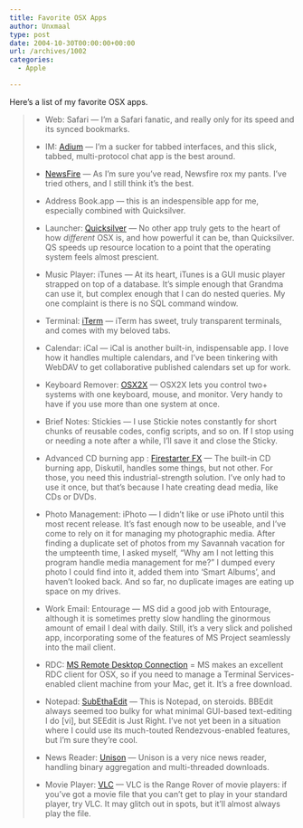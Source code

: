 ```yaml
---
title: Favorite OSX Apps
author: Unxmaal
type: post
date: 2004-10-30T00:00:00+00:00
url: /archives/1002
categories:
  - Apple

---
```

Here&#8217;s a list of my favorite OSX apps.

>   * Web: Safari &#8212; I&#8217;m a Safari fanatic, and really only for its speed and its synced bookmarks.
> 
> 
>   * IM: [Adium][1] &#8212; I&#8217;m a sucker for tabbed interfaces, and this slick, tabbed, multi-protocol chat app is the best around.
> 
> 
>   * [NewsFire][2] &#8212; As I&#8217;m sure you&#8217;ve read, Newsfire rox my pants. I&#8217;ve tried others, and I still think it&#8217;s the best.
> 
> 
>   * Address Book.app &#8212; this is an indespensible app for me, especially combined with Quicksilver.
> 
> 
>   * Launcher: [Quicksilver][3] &#8212; No other app truly gets to the heart of how _different_ OSX is, and how powerful it can be, than Quicksilver. QS speeds up resource location to a point that the operating system feels almost prescient.
> 
> 
>   * Music Player: iTunes &#8212; At its heart, iTunes is a GUI music player strapped on top of a database. It&#8217;s simple enough that Grandma can use it, but complex enough that I can do nested queries. My one complaint is there is no SQL command window. 
> 
> 
>   * Terminal: [iTerm][4] &#8212; iTerm has sweet, truly transparent terminals, and comes with my beloved tabs.
> 
> 
>   * Calendar: iCal &#8212; iCal is another built-in, indispensable app. I love how it handles multiple calendars, and I&#8217;ve been tinkering with WebDAV to get collaborative published calendars set up for work. 
> 
> 
>   * Keyboard Remover: [OSX2X][5] &#8212; OSX2X lets you control two+ systems with one keyboard, mouse, and monitor. Very handy to have if you use more than one system at once.
> 
> 
>   * Brief Notes: Stickies &#8212; I use Stickie notes constantly for short chunks of reusable codes, config scripts, and so on. If I stop using or needing a note after a while, I&#8217;ll save it and close the Sticky. 
> 
> 
>   * Advanced CD burning app : [Firestarter FX][6] &#8212; The built-in CD burning app, Diskutil, handles some things, but not other. For those, you need this industrial-strength solution. I&#8217;ve only had to use it once, but that&#8217;s because I hate creating dead media, like CDs or DVDs. 
> 
> 
>   * Photo Management: iPhoto &#8212; I didn&#8217;t like or use iPhoto until this most recent release. It&#8217;s fast enough now to be useable, and I&#8217;ve come to rely on it for managing my photographic media. After finding a duplicate set of photos from my Savannah vacation for the umpteenth time, I asked myself, &#8220;Why am I not letting this program handle media management for me?&#8221; I dumped every photo I could find into it, added them into &#8216;Smart Albums&#8217;, and haven&#8217;t looked back. And so far, no duplicate images are eating up space on my drives.
> 
> 
>   * Work Email: Entourage &#8212; MS did a good job with Entourage, although it is sometimes pretty slow handling the ginormous amount of email I deal with daily. Still, it&#8217;s a very slick and polished app, incorporating some of the features of MS Project seamlessly into the mail client.
> 
> 
>   * RDC: [MS Remote Desktop Connection][7] = MS makes an excellent RDC client for OSX, so if you need to manage a Terminal Services-enabled client machine from your Mac, get it. It&#8217;s a free download.
> 
> 
>   * Notepad: [SubEthaEdit][8] &#8212; This is Notepad, on steroids. BBEdit always seemed too bulky for what minimal GUI-based text-editing I do [vi], but SEEdit is Just Right. I&#8217;ve not yet been in a situation where I could use its much-touted Rendezvous-enabled features, but I&#8217;m sure they&#8217;re cool. 
> 
> 
>   * News Reader: [Unison][9] &#8212; Unison is a very nice news reader, handling binary aggregation and multi-threaded downloads. 
> 
> 
>   * Movie Player: [VLC][10] &#8212; VLC is the Range Rover of movie players: if you&#8217;ve got a movie file that you can&#8217;t get to play in your standard player, try VLC. It may glitch out in spots, but it&#8217;ll almost always play the file.

 [1]: http://adiumx.com
 [2]: http://www.newsfirerss.com/
 [3]: http://quicksilver.blacktree.com/
 [4]: http://iterm.sourceforge.net
 [5]: http://www.opendarwin.org/projects/osx2x/
 [6]: http://www.projectomega.org/subcat.php?lg=en&php=products_firestarter
 [7]: http://www.microsoft.com/mac/downloads.aspx?pid=download&location=/mac/download/misc/rdc_update_103.xml&secid=80&ssid=10&flgnosysreq=True
 [8]: http://www.codingmonkeys.de/subethaedit/
 [9]: http://www.panic.com/unison/
 [10]: http://www.videolan.org/